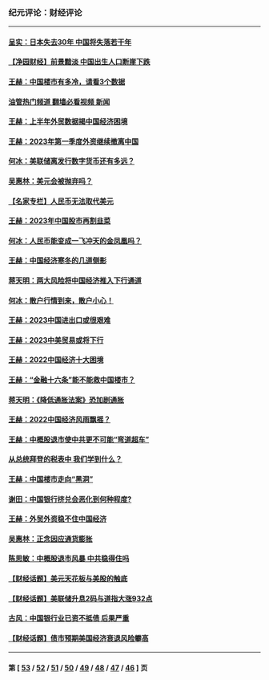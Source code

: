 ### 纪元评论：财经评论
---
#### [呈实：日本失去30年 中国将失落若干年](../../pages/nsc1026/n14078260.md?09260330) 
#### [【净园财经】前景黯淡 中国出生人口断崖下跌](../../pages/nsc1026/n14049754.md?09260330) 
#### [王赫：中国楼市有多冷，请看3个数据](../../pages/nsc1026/n14046129.md?09260330) 
#### [油管热门频道 翻墙必看视频 新闻](ok?09260330)
#### [王赫：上半年外贸数据揭中国经济困境](../../pages/nsc1026/n14034198.md?09260330) 
#### [王赫：2023年第一季度外资继续撤离中国](../../pages/nsc1026/n13988870.md?09260330) 
#### [何冰：美联储离发行数字货币还有多远？](../../pages/nsc1026/n13986109.md?09260330) 
#### [吴惠林：美元会被抛弃吗？](../../pages/nsc1026/n13984087.md?09260330) 
#### [【名家专栏】人民币无法取代美元](../../pages/nsc1026/n13974270.md?09260330) 
#### [王赫：2023年中国股市再割韭菜](../../pages/nsc1026/n13965334.md?09260330) 
#### [何冰：人民币能变成一飞冲天的金凤凰吗？](../../pages/nsc1026/n13964999.md?09260330) 
#### [王赫：中国经济寒冬的几道侧影](../../pages/nsc1026/n13932953.md?09260330) 
#### [蒋天明：两大风险将中国经济推入下行通道](../../pages/nsc1026/n13929820.md?09260330) 
#### [何冰：散户行情到来，散户小心！](../../pages/nsc1026/n13928308.md?09260330) 
#### [王赫：2023中国进出口或很艰难](../../pages/nsc1026/n13911515.md?09260330) 
#### [王赫：2023中美贸易或将下行](../../pages/nsc1026/n13899005.md?09260330) 
#### [王赫：2022中国经济十大困境](../../pages/nsc1026/n13883766.md?09260330) 
#### [王赫：“金融十六条”能不能救中国楼市？](../../pages/nsc1026/n13868431.md?09260330) 
#### [蒋天明：《降低通胀法案》恐加剧通胀](../../pages/nsc1026/n13806996.md?09260330) 
#### [王赫：2022中国经济风雨飘摇？](../../pages/nsc1026/n13803207.md?09260330) 
#### [王赫：中概股退市使中共更不可能“弯道超车”](../../pages/nsc1026/n13802858.md?09260330) 
#### [从总统拜登的税表中 我们学到什么？](../../pages/nsc1026/n13773081.md?09260330) 
#### [王赫：中国楼市走向“黑洞”](../../pages/nsc1026/n13770647.md?09260330) 
#### [谢田：中国银行挤兑会恶化到何种程度?](../../pages/nsc1026/n13766965.md?09260330) 
#### [王赫：外贸外资稳不住中国经济](../../pages/nsc1026/n13753933.md?09260330) 
#### [吴惠林：正念因应通货膨胀](../../pages/nsc1026/n13750350.md?09260330) 
#### [陈思敏：中概股退市风暴 中共稳得住吗](../../pages/nsc1026/n13738978.md?09260330) 
#### [【财经话题】美元天花板与美股的触底](../../pages/nsc1026/n13736495.md?09260330) 
#### [【财经话题】美联储升息2码与道指大涨932点](../../pages/nsc1026/n13727377.md?09260330) 
#### [古风：中国银行业已资不抵债 后果严重](../../pages/nsc1026/n13726111.md?09260330) 
#### [【财经话题】债市预期美国经济衰退风险攀高](../../pages/nsc1026/n13698043.md?09260330) 

---
#### 第 [ [53](./53.md?09260330) / [52](./52.md?09260330) / [51](./51.md?09260330) / [50](./50.md?09260330) / [49](./49.md?09260330) / [48](./48.md?09260330) / [47](./47.md?09260330) / [46](./46.md?09260330) ] 页
